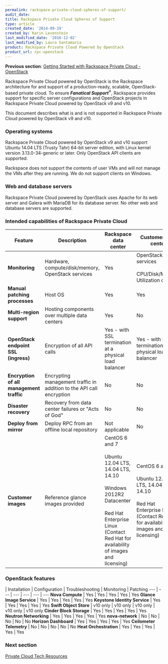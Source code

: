 ```yaml
---
permalink: rackspace-private-cloud-spheres-of-support/
audit_date:
title: Rackspace Private Cloud Spheres of Support
type: article
created_date: '2014-09-19'
created_by: Karin Levenstein
last_modified_date: '2016-12-02'
last_modified_by: Laura Santamaria
product: Rackspace Private Cloud Powered by OpenStack
product_url: rpc-openstack
---
```


**Previous section**: [Getting Started with Rackspace Private Cloud - OpenStack](/how-to/rpc-openstack)

Rackspace Private Cloud powered by OpenStack is the Rackspace architecture for
and support of a production-ready, scalable, OpenStack-based private cloud. To
ensure ***Fanatical Support***<sup>&reg;</sup>, Rackspace provides support for
specific server configurations and OpenStack projects in Rackspace Private Cloud
powered by OpenStack v9 and v10.

This document describes what is and is not supported in Rackspace Private Cloud
powered by OpenStack v9 and v10.

### Operating systems

Rackspace Private Cloud powered by OpenStack v9 and v10 support Ubuntu 14.04 LTS
(Trusty Tahr) 64-bit server edition, with Linux kernel version 3.13.0-34-generic
or later. Only OpenStack API clients are supported.

Rackspace does not support the contents of user VMs and will not manage the VMs
after they are running. We do not support clients on Windows.

### Web and database servers

Rackspace Private Cloud powered by OpenStack uses Apache for its web server and
Galera with MariaDB for its database server. No other web and database servers
are supported.

### Intended capabilities of Rackspace Private Cloud

Feature | Description | Rackspace data center | Customer data center
--- | --- | --- | ---
**Monitoring** | Hardware, compute/disk/memory, OpenStack services | Yes | OpenStack services<br/><br/>CPU/Disk/Memory Utilization only
**Manual patching processes** | Host OS | Yes | Yes
**Multi-region support** | Hosting components over multiple data centers	| Yes |	No
**OpenStack endpoint SSL (ingress)** | Encryption of all API calls | Yes - with SSL termination at a physical load balancer | Yes - with SSL termination at a physical load balancer
**Encryption of all management traffic** | Encrypting management traffic in addition to the API call encryption | No | No
**Disaster recovery** | Recovery from data center failures or "Acts of God" | No | No
**Deploy from mirror** | Deploy RPC from an offline local repository | Not applicable | No
**Customer images** | Reference glance images provided | CentOS 6 and 7<br/><br/>Ubuntu 12.04 LTS, 14.04 LTS, 14.10<br/><br/>Windows 2012R2 Datacenter<br/><br/>Red Hat Enterprise Linux (Contact Red Hat for availability of images and licensing) | CentOS 6 and 7<br/><br/>Ubuntu 12.04 LTS, 14.04 LTS, 14.10<br/><br/>Red Hat Enterprise Linux (Contact Red Hat for availability of images and licensing)

### OpenStack features

| Installation | Configuration | Troubleshooting | Monitoring | Patching
--- | --- | --- | --- | --- | ---
**Nova Compute** | Yes | Yes | Yes | Yes | Yes
**Glance Image Service** | Yes | Yes | Yes | Yes | Yes
**Keystone Identity Service** | Yes | Yes | Yes | Yes | Yes
**Swift Object Store** | v10 only | v10 only | v10 only | v10 only | v10 only
**Cinder Block Storage** | Yes | Yes | Yes | Yes | Yes
**Neutron Networking** | Yes | Yes | Yes | Yes | Yes
**nova-network** | No | No | No | No | No
**Horizon Dashboard** | Yes | Yes | Yes | Yes | Yes
**Ceilometer Telemetry** | No | No | No | No | No
**Heat Orchestration** | Yes | Yes | Yes | Yes | Yes

### Next section

[Private Cloud Tech Resources](/how-to/private-cloud-tech-resources)
